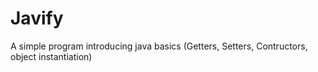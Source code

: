 # Javify
A simple program introducing java basics (Getters, Setters, Contructors, object instantiation)
